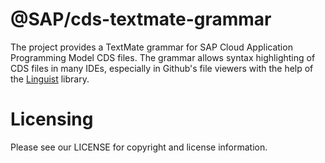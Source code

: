 # @SAP/cds-textmate-grammar

The project provides a TextMate grammar for SAP Cloud Application Programming Model CDS files. The grammar allows syntax highlighting of CDS files in many IDEs, especially in Github's file viewers with the help of the [Linguist](https://github.com/github/linguist) library.

# Licensing

Please see our LICENSE for copyright and license information.
